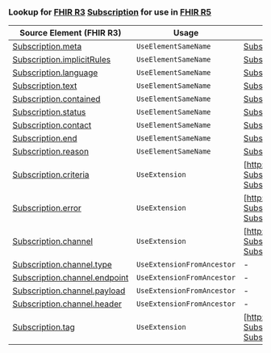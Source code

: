 ### Lookup for [FHIR R3](https://hl7.org/fhir/STU3/) [Subscription](https://hl7.org/fhir/STU3/Subscription.html) for use in [FHIR R5](https://hl7.org/fhir/R5/)

| Source Element (FHIR R3) | Usage | Target |
| -------------- | ----- | ------ |
| [Subscription.meta](https://hl7.org/fhir/STU3/Subscription.html#resource) | `UseElementSameName` | [Subscription.meta](https://hl7.org/fhir/R5/Subscription.html#resource) |
| [Subscription.implicitRules](https://hl7.org/fhir/STU3/Subscription.html#resource) | `UseElementSameName` | [Subscription.implicitRules](https://hl7.org/fhir/R5/Subscription.html#resource) |
| [Subscription.language](https://hl7.org/fhir/STU3/Subscription.html#resource) | `UseElementSameName` | [Subscription.language](https://hl7.org/fhir/R5/Subscription.html#resource) |
| [Subscription.text](https://hl7.org/fhir/STU3/Subscription.html#resource) | `UseElementSameName` | [Subscription.text](https://hl7.org/fhir/R5/Subscription.html#resource) |
| [Subscription.contained](https://hl7.org/fhir/STU3/Subscription.html#resource) | `UseElementSameName` | [Subscription.contained](https://hl7.org/fhir/R5/Subscription.html#resource) |
| [Subscription.status](https://hl7.org/fhir/STU3/Subscription.html#resource) | `UseElementSameName` | [Subscription.status](https://hl7.org/fhir/R5/Subscription.html#resource) |
| [Subscription.contact](https://hl7.org/fhir/STU3/Subscription.html#resource) | `UseElementSameName` | [Subscription.contact](https://hl7.org/fhir/R5/Subscription.html#resource) |
| [Subscription.end](https://hl7.org/fhir/STU3/Subscription.html#resource) | `UseElementSameName` | [Subscription.end](https://hl7.org/fhir/R5/Subscription.html#resource) |
| [Subscription.reason](https://hl7.org/fhir/STU3/Subscription.html#resource) | `UseElementSameName` | [Subscription.reason](https://hl7.org/fhir/R5/Subscription.html#resource) |
| [Subscription.criteria](https://hl7.org/fhir/STU3/Subscription.html#resource) | `UseExtension` | [http://hl7.org/fhir/3.0/StructureDefinition/extension-Subscription.criteria](StructureDefinition-ext-R3-Subscription.criteria.html) |
| [Subscription.error](https://hl7.org/fhir/STU3/Subscription.html#resource) | `UseExtension` | [http://hl7.org/fhir/3.0/StructureDefinition/extension-Subscription.error](StructureDefinition-ext-R3-Subscription.error.html) |
| [Subscription.channel](https://hl7.org/fhir/STU3/Subscription.html#resource) | `UseExtension` | [http://hl7.org/fhir/3.0/StructureDefinition/extension-Subscription.channel](StructureDefinition-ext-R3-Subscription.channel.html) |
| [Subscription.channel.type](https://hl7.org/fhir/STU3/Subscription.html#resource) | `UseExtensionFromAncestor` | - |
| [Subscription.channel.endpoint](https://hl7.org/fhir/STU3/Subscription.html#resource) | `UseExtensionFromAncestor` | - |
| [Subscription.channel.payload](https://hl7.org/fhir/STU3/Subscription.html#resource) | `UseExtensionFromAncestor` | - |
| [Subscription.channel.header](https://hl7.org/fhir/STU3/Subscription.html#resource) | `UseExtensionFromAncestor` | - |
| [Subscription.tag](https://hl7.org/fhir/STU3/Subscription.html#resource) | `UseExtension` | [http://hl7.org/fhir/3.0/StructureDefinition/extension-Subscription.tag](StructureDefinition-ext-R3-Subscription.tag.html) |
